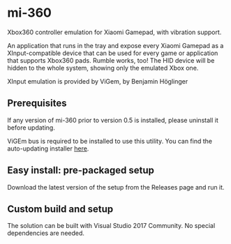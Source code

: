 # mi-360
Xbox360 controller emulation for Xiaomi Gamepad, with vibration support.

An application that runs in the tray and expose every Xiaomi Gamepad as a XInput-compatible device that can be used for every game or application that supports Xbox360 pads. Rumble works, too! 
The HID device will be hidden to the whole system, showing only the emulated Xbox one.

XInput emulation is provided by ViGem, by Benjamin Höglinger

## Prerequisites

If any version of mi-360 prior to version 0.5 is installed, please uninstall it before updating.

ViGEm bus is required to be installed to use this utility. You can find the auto-updating installer [here](https://github.com/ViGEm/ViGEmBus/releases).

## Easy install: pre-packaged setup

Download the latest version of the setup from the Releases page and run it.

## Custom build and setup

The solution can be built with Visual Studio 2017 Community.
No special dependencies are needed.
